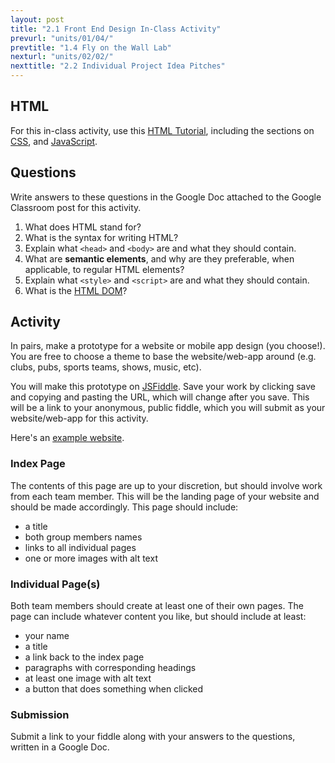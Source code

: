 ```yaml
---
layout: post
title: "2.1 Front End Design In-Class Activity"
prevurl: "units/01/04/"
prevtitle: "1.4 Fly on the Wall Lab"
nexturl: "units/02/02/"
nexttitle: "2.2 Individual Project Idea Pitches"
---
```


## HTML

For this in-class activity, use this [HTML Tutorial](https://www.w3schools.com/html/html_basic.asp), including the sections on [CSS](https://www.w3schools.com/html/html_css.asp), and [JavaScript](https://www.w3schools.com/html/html_scripts.asp).

## Questions

Write answers to these questions in the Google Doc attached to the Google Classroom post for this activity.

  1. What does HTML stand for?
  1. What is the syntax for writing HTML?
  1. Explain what ```<head>``` and ```<body>``` are and what they should contain.
  1. What are **semantic elements**, and why are they preferable, when applicable, to regular HTML elements?
  1. Explain what ```<style>``` and ```<script>``` are and what they should contain.
  1. What is the [HTML DOM](https://www.w3schools.com/js/js_htmldom.asp)?

## Activity

In pairs, make a prototype for a website or mobile app design (you choose!). You are free to choose a theme to base the website/web-app around (e.g. clubs, pubs, sports teams, shows, music, etc). 

You will make this prototype on [JSFiddle](https://jsfiddle.net/). Save your work by clicking save and copying and pasting the URL, which will change after you save. This will be a link to your anonymous, public fiddle, which you will submit as your website/web-app for this activity.

Here's an [example website](https://jsfiddle.net/3w2fg0L1/2/).

### Index Page

The contents of this page are up to your discretion, but should involve work from each team member. This will
be the landing page of your website and should be made accordingly. This page should include:

  * a title
  * both group members names
  * links to all individual pages
  * one or more images with alt text

### Individual Page(s)

Both team members should create at least one of their own pages. The page can include whatever content you like, but should include at least:

  * your name
  * a title
  * a link back to the index page
  * paragraphs with corresponding headings
  * at least one image with alt text
  * a button that does something when clicked

### Submission

Submit a link to your fiddle along with your answers to the questions, written in a Google Doc.
